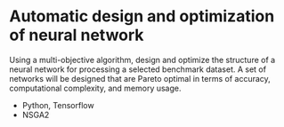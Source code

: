 # Automatic design and optimization of neural network

Using a multi-objective algorithm, design and optimize the structure of a neural network for processing a selected benchmark dataset. 
A set of networks will be designed that are Pareto optimal in terms of accuracy, computational complexity, and memory usage.

- Python, Tensorflow
- NSGA2